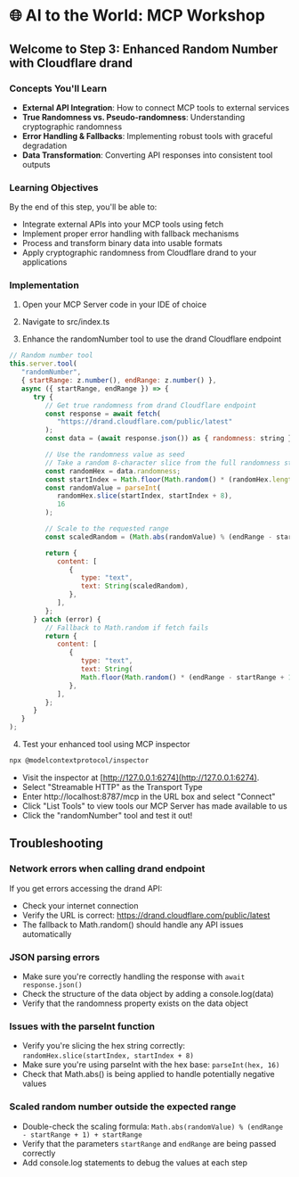 # 🌐 AI to the World: MCP Workshop

## Welcome to Step 3: Enhanced Random Number with Cloudflare drand

### Concepts You'll Learn

- **External API Integration**: How to connect MCP tools to external services
- **True Randomness vs. Pseudo-randomness**: Understanding cryptographic randomness
- **Error Handling & Fallbacks**: Implementing robust tools with graceful degradation
- **Data Transformation**: Converting API responses into consistent tool outputs

### Learning Objectives

By the end of this step, you'll be able to:

- Integrate external APIs into your MCP tools using fetch
- Implement proper error handling with fallback mechanisms
- Process and transform binary data into usable formats
- Apply cryptographic randomness from Cloudflare drand to your applications

### Implementation

1. Open your MCP Server code in your IDE of choice

2. Navigate to src/index.ts

3. Enhance the randomNumber tool to use the drand Cloudflare endpoint

```javascript
// Random number tool
this.server.tool(
   "randomNumber",
   { startRange: z.number(), endRange: z.number() },
   async ({ startRange, endRange }) => {
      try {
         // Get true randomness from drand Cloudflare endpoint
         const response = await fetch(
            "https://drand.cloudflare.com/public/latest"
         );
         const data = (await response.json()) as { randomness: string };

         // Use the randomness value as seed
         // Take a random 8-character slice from the full randomness string
         const randomHex = data.randomness;
         const startIndex = Math.floor(Math.random() * (randomHex.length - 8));
         const randomValue = parseInt(
            randomHex.slice(startIndex, startIndex + 8),
            16
         );

         // Scale to the requested range
         const scaledRandom = (Math.abs(randomValue) % (endRange - startRange + 1)) + startRange;

         return {
            content: [
               {
                  type: "text",
                  text: String(scaledRandom),
               },
            ],
         };
      } catch (error) {
         // Fallback to Math.random if fetch fails
         return {
            content: [
               {
                  type: "text",
                  text: String(
                  Math.floor(Math.random() * (endRange - startRange + 1)) + startRange),
               },
            ],
         };
      }
   }
);
```

4. Test your enhanced tool using MCP inspector

```bash
npx @modelcontextprotocol/inspector
```

- Visit the inspector at [http://127.0.0.1:6274](http://127.0.0.1:6274).
- Select "Streamable HTTP" as the Transport Type
- Enter http://localhost:8787/mcp in the URL box and select "Connect"
- Click "List Tools" to view tools our MCP Server has made available to us
- Click the "randomNumber" tool and test it out!

## Troubleshooting

### Network errors when calling drand endpoint

If you get errors accessing the drand API:

- Check your internet connection
- Verify the URL is correct: https://drand.cloudflare.com/public/latest
- The fallback to Math.random() should handle any API issues automatically

### JSON parsing errors

- Make sure you're correctly handling the response with `await response.json()`
- Check the structure of the data object by adding a console.log(data)
- Verify that the randomness property exists on the data object

### Issues with the parseInt function

- Verify you're slicing the hex string correctly: `randomHex.slice(startIndex, startIndex + 8)`
- Make sure you're using parseInt with the hex base: `parseInt(hex, 16)`
- Check that Math.abs() is being applied to handle potentially negative values

### Scaled random number outside the expected range

- Double-check the scaling formula: `Math.abs(randomValue) % (endRange - startRange + 1) + startRange`
- Verify that the parameters `startRange` and `endRange` are being passed correctly
- Add console.log statements to debug the values at each step
